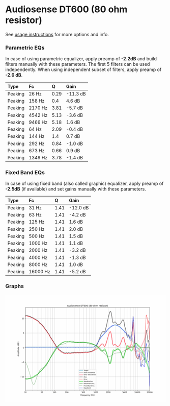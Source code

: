 # Audiosense DT600 (80 ohm resistor)
See [usage instructions](https://github.com/jaakkopasanen/AutoEq#usage) for more options and info.

### Parametric EQs
In case of using parametric equalizer, apply preamp of **-2.2dB** and build filters manually
with these parameters. The first 5 filters can be used independently.
When using independent subset of filters, apply preamp of **-2.6 dB**.

| Type    | Fc      |    Q | Gain     |
|:--------|:--------|:-----|:---------|
| Peaking | 26 Hz   | 0.29 | -11.3 dB |
| Peaking | 158 Hz  | 0.4  | 4.6 dB   |
| Peaking | 2170 Hz | 3.81 | -5.7 dB  |
| Peaking | 4542 Hz | 5.13 | -3.6 dB  |
| Peaking | 9466 Hz | 5.18 | 1.6 dB   |
| Peaking | 64 Hz   | 2.09 | -0.4 dB  |
| Peaking | 144 Hz  | 1.4  | 0.7 dB   |
| Peaking | 292 Hz  | 0.84 | -1.0 dB  |
| Peaking | 673 Hz  | 0.66 | 0.9 dB   |
| Peaking | 1349 Hz | 3.78 | -1.4 dB  |

### Fixed Band EQs
In case of using fixed band (also called graphic) equalizer, apply preamp of **-2.5dB**
(if available) and set gains manually with these parameters.

| Type    | Fc       |    Q | Gain     |
|:--------|:---------|:-----|:---------|
| Peaking | 31 Hz    | 1.41 | -12.0 dB |
| Peaking | 63 Hz    | 1.41 | -4.2 dB  |
| Peaking | 125 Hz   | 1.41 | 1.6 dB   |
| Peaking | 250 Hz   | 1.41 | 2.0 dB   |
| Peaking | 500 Hz   | 1.41 | 1.5 dB   |
| Peaking | 1000 Hz  | 1.41 | 1.1 dB   |
| Peaking | 2000 Hz  | 1.41 | -3.2 dB  |
| Peaking | 4000 Hz  | 1.41 | -1.3 dB  |
| Peaking | 8000 Hz  | 1.41 | 1.0 dB   |
| Peaking | 16000 Hz | 1.41 | -5.2 dB  |

### Graphs
![](./Audiosense%20DT600%20(80%20ohm%20resistor).png)